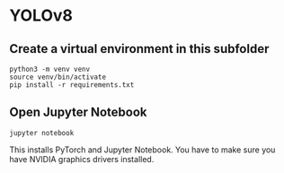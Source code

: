 # YOLOv8

## Create a virtual environment in this subfolder
```
python3 -m venv venv
source venv/bin/activate
pip install -r requirements.txt
```

## Open Jupyter Notebook
```
jupyter notebook
```

This installs PyTorch and Jupyter Notebook. You have to make sure you have NVIDIA graphics drivers installed.  
